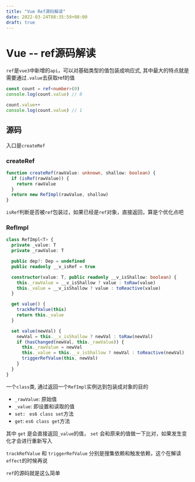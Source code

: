 ```yaml
---
title: "Vue Ref源码解读"
date: 2022-03-24T08:35:59+08:00
draft: true
---
```






# Vue -- ref源码解读



`ref`是`vue3`中新增的`api`，可以对基础类型的值包装成响应式, 其中最大的特点就是需要通过`.value`去获取ref的值



```typescript
const count = ref<number>(0)
console.log(count.value) // 0

count.value++
console.log(count.value) // 1
```



## 源码



入口是`createRef`

### createRef

```typescript
function createRef(rawValue: unknown, shallow: boolean) {
  if (isRef(rawValue)) {
    return rawValue
  }
  return new RefImpl(rawValue, shallow)
}
```



`isRef`判断是否被`ref`包装过，如果已经是`ref`对象，直接返回，算是个优化点吧



### RefImpl



```typescript
class RefImpl<T> {
  private _value: T
  private _rawValue: T

  public dep?: Dep = undefined
  public readonly __v_isRef = true

  constructor(value: T, public readonly __v_isShallow: boolean) {
    this._rawValue = __v_isShallow ? value : toRaw(value)
    this._value = __v_isShallow ? value : toReactive(value)
  }

  get value() {
    trackRefValue(this)
    return this._value
  }

  set value(newVal) {
    newVal = this.__v_isShallow ? newVal : toRaw(newVal)
    if (hasChanged(newVal, this._rawValue)) {
      this._rawValue = newVal
      this._value = this.__v_isShallow ? newVal : toReactive(newVal)
      triggerRefValue(this, newVal)
    }
  }
}
```

一个`class`类, 通过返回一个`RefImpl`实例达到包装成对象的目的

- `_rawValue`: 原始值
- `_value`: 即设置和读取的值
- `set: `  `es6 class set`方法
- `get`:    `es6 class get`方法



其中 `get` 是会直接返回`_value`的值， `set` 会和原来的值做一下比对，如果发生变化才会进行重新写入



`trackRefValue` 和 `triggerRefValue`  分别是搜集依赖和触发依赖，这个在解读 `effect`的时候再说



`ref`的源码就是这么简单





